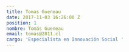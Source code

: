 ```yaml
---
title: Tomas Gueneau
date: 2017-11-03 16:26:00 Z
position: 1
nombre: Tomás Gueneau
email: tomas@2811.cl
cargo: 'Especialista en Innovación Social '
---
```


